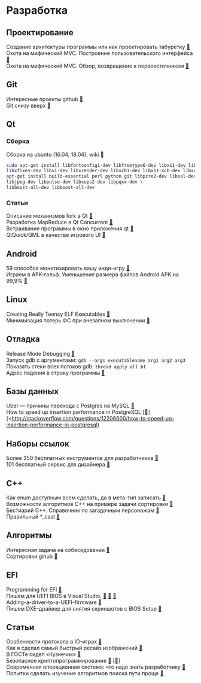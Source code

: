 # Разработка

## Проектирование
Создание архитектуры программы или как проектировать табуретку [&#128279;](https://habrahabr.ru/post/276593/) </br>
Охота на мифический MVC. Построение пользовательского интерфейса [&#128279;](https://habrahabr.ru/post/322700/) </br>
Охота на мифический MVC. Обзор, возвращение к первоисточникам [&#128279;](https://habrahabr.ru/post/321050/) </br>

## Git
Интересные проекты github [&#128279;](https://github.com/mehelme?tab=stars) </br>
Git снизу вверх [&#128279;](https://habrahabr.ru/company/intel/blog/344962/) </br>

## Qt
### Сборка
Сборка на ubuntu (16.04, 18.04), wiki [&#128279;](https://wiki.qt.io/Building_Qt_5_from_Git)
```bash
sudo apt-get install libfontconfig1-dev libfreetype6-dev libx11-dev libxext-dev \
libxfixes-dev libxi-dev libxrender-dev libxcb1-dev libx11-xcb-dev libxcb-glx0-dev \
apt-get install build-essential perl python git libpcre2-dev libssl-dev \
libjpeg-dev libpulse-dev libcups2-dev libpqxx-dev \
libboost-all-dev libboost-all-dev 
```

### Статьи
Описание механизмов fork в Qt [&#128279;](https://www.macieira.org/blog/2012/07/forkfd-part-4-proposed-solutions/) </br>
Разработка MapReduce в Qt Concurrent  [&#128279;](https://habrahabr.ru/post/311090/) </br>
Встраивание программы в окно приложения qt  [&#128279;](https://www.linux.org.ru/forum/development/12400079) </br>
QtQuick/QML в качестве игрового UI [&#128279;](https://habrahabr.ru/post/303722/) </br>


## Android
59 способов монетизировать вашу инди-игру [&#128279;](https://habrahabr.ru/post/322916/) </br>
Играем в APK-гольф. Уменьшение размера файлов Android APK на 99,9% [&#128279;](https://habrahabr.ru/post/339938/) </br>

## Linux
Creating Really Teensy ELF Executables [&#128279;](http://www.muppetlabs.com/~breadbox/software/tiny/teensy.html) </br>
Минимизация потерь ФС при внезапном выключении [&#128279;](https://www.linux.org.ru/forum/development/12058078) </br>

## Отладка
Release Mode Debugging [&#128279;](http://accu.org/index.php/journals/1412) </br>
Запуск gdb с аргументами: `gdb --args executablename arg1 arg2 arg3` </br>
Показать стеки всех потоков gdb: `thread apply all bt` </br>
Адрес падения в строку программы [&#128279;](https://stackoverflow.com/questions/7648642/how-to-use-the-addr2line-command-in-linux) </br>

## Базы данных
Uber — причины перехода с Postgres на MySQL [&#128279;](https://habrahabr.ru/company/centosadmin/blog/322624/) </br>
How to speed up insertion performance in PostgreSQL [&#128279;](<http://stackoverflow.com/questions/12206600/how-to-speed-up-insertion-performance-in-postgresql) </br>

## Наборы ссылок
Более 350 бесплатных инструментов для разработчиков [&#128279;](https://habrahabr.ru/company/it-grad/blog/270589/) </br>
101 бесплатный сервис для дизайнера [&#128279;](https://habrahabr.ru/company/pixli/blog/325866/) </br>

## C++
Как enum доступным всем сделать, да в мета-тип записать [&#128279;](https://habrahabr.ru/post/314486/) </br>
Возможности алгоритмов C++ на примере задачи сортировки [&#128279;](http://artlang.net/article/view/10/) </br>
Бестиарий С++. Справочник по загадочным персонажам [&#128279;](https://habrahabr.ru/company/mailru/blog/341584/) </br>
Правильный *_cast [&#128279;](https://stackoverflow.com/questions/332030/when-should-static-cast-dynamic-cast-const-cast-and-reinterpret-cast-be-used) </br>

## Алгоритмы
Интересная задача на собеседовании [&#128279;](http://artlang.net/article/view/6/) </br>
Сортировки gihub [&#128279;](https://github.com/Morwenn/cpp-sort) </br>

## EFI
Programming for EFI [&#128279;](http://www.rodsbooks.com/efi-programming/hello.html) </br>
Пишем для UEFI BIOS в Visual Studio. [&#128279;](https://habrahabr.ru/post/338264/) [&#128279;](https://habrahabr.ru/post/338404/) [&#128279;](https://habrahabr.ru/post/338634/) </br>
Adding-a-driver-to-a-UEFI-firmware [&#128279;](https://github.com/pbatard/efifs/wiki/Adding-a-driver-to-a-UEFI-firmware) </br>
Пишем DXE-драйвер для снятия скриншотов с BIOS Setup [&#128279;](https://habrahabr.ru/post/274463/) </br>

## Статьи
Особенности протокола в IO-играх [&#128279;](https://habrahabr.ru/post/323466/) </br>
Как я сделал самый быстрый ресайз изображений [&#128279;](https://habrahabr.ru/post/321744/) </br>
В ГОСТе сидел «Кузнечик» [&#128279;](https://habrahabr.ru/post/266359/) </br>
Безопасное криптопрограммирование [&#128279;](https://habrahabr.ru/post/268113/) [&#128279;] </br>
Современная операционная система: что надо знать разработчику [&#128279;](https://habrahabr.ru/company/oleg-bunin/blog/310848/) </br>
Попытки сделать изучение алгоритмов поиска пути проще [&#128279;](https://habrahabr.ru/post/323650/) </br>


